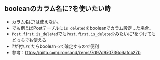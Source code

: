 ## booleanのカラム名に?を使いたい時
- カラム名に?は使えない。
- でも例えばPostテーブルに`is_deleted`をbooleanでカラム設定した場合、
- `Post.first.is_deleted`でも`Post.first.is_deleted?`みたいに?をつけてもどっちでも使える
- ?が付いてたらbooleanって確定するので便利
- 参考：https://qiita.com/ironsand/items/7d97d950736c6afcb27b
